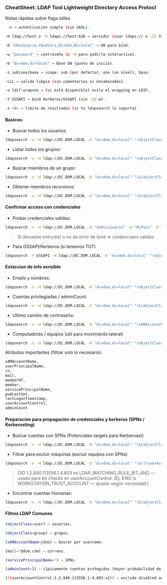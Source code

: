 ### CheatSheet: LDAP Tool Lightweight Directory Access Protocl

Notas rápidas sobre flags útiles
```bash
 -x → autenticación simple (sin SASL).

-H ldap://host o -H ldaps://host:636 → servidor (usar ldaps:// o -ZZ StartTLS si quieres cifrado).

-D "CN=Usuario,CN=Users,DC=dom,DC=local" → DN para bind.

-w "password" → contraseña (o -W para pedirla interactiva).

-b "dc=dom,dc=local" → Base DN (punto de inicio).

-s sub|one|base → scope: sub (por defecto), one (un nivel), base.

-LLL → salida limpia (sin comentarios ni encabezados).

-o ldif-wrap=no → (si está disponible) evita el wrapping en LDIF.

-Y GSSAPI → bind Kerberos/GSSAPI (sin -D/-w).

-z <n> → límite de resultados (si tu ldapsearch lo soporta).
```
#### Basicos:

* Buscar todos los usuarios:
```bash
ldapsearch -x -H ldap://DC.DOM.LOCAL -b "dc=dom,dc=local" "(objectClass=user)" sAMAccountName cn displayName -LLL
```
* Listar todos los grupos:
```bash
ldapsearch -x -H ldap://DC.DOM.LOCAL -b "dc=dom,dc=local" "(objectClass=group)" cn member -LLL
```
* Buscar miembros de un grupo:
```bash
ldapsearch -x -H ldap://DC.DOM.LOCAL -b "dc=dom,dc=local" "(&(objectClass=user)(memberOf:1.2.840.113556.1.4.1941:=CN=Domain Admins,CN=Users,DC=dom,DC=local))" sAMAccountName memberOf -LLL
```
* Obtener miembros recursivos:
```bash
ldapsearch -x -H ldap://DC.DOM.LOCAL -b "dc=dom,dc=local" "(&(objectClass=user)(memberOf:1.2.840.113556.1.4.1941:=CN=Domain Admins,CN=Users,DC=dom,DC=local))" sAMAccountName memberOf -LLL
```

#### Confirmar acceso con credenciales

* Probar credenciales validas:
```bash
ldapsearch -x -H ldap://DC.DOM.LOCAL -D "dom\\usuario" -w "MiPass" -b "dc=dom,dc=local" "(objectClass=*)" -s base -LLL
```
> Si devuelve entry(es) o no da error de bind => credenciales validas

* Para GSSAPI/Kerberos (si tenemos TGT)
```bash
ldapsearch -Y GSSAPI -H ldap://DC.DOM.LOCAL -b "dc=dom,dc=local" "(objectClass=*)" -LLL
```
#### Extaccion de info sensible

* Emails y nombres:
```bash
ldapsearch -x -H ldap://DC.DOM.LOCAL -b "dc=dom,dc=local" "(objectClass=user)" mail displayName sAMAccountName -LLL
```
* Cuentas privilegiadas / adminCount:
```bash
ldapsearch -x -H ldap://DC.DOM.LOCAL -b "dc=dom,dc=local" "(&(objectClass=user)(adminCount=1))" sAMAccountName memberOf -LLL
```
* Ultimo cambio de contraseña:
```bash
ldapsearch -x -H ldap://DC.DOM.LOCAL -b "dc=dom,dc=local" "(sAMAccountName=jdoe)" pwdLastSet lastLogonTimestamp -LLL
```
* Computadoras / equipos (util para movimiento lateral) 
```bash
ldapsearch -x -H ldap://DC.DOM.LOCAL -b "dc=dom,dc=local" "(objectClass=computer)" dNSHostName servicePrincipalName -LLL
```
Atributos importantes (filtrar solo lo necesario):
```bash
sAMAccountName,
userPrincipalName, 
cn, 
mail, 
memberOf, 
member, 
servicePrincipalName, 
pwdLastSet, 
lastLogonTimestamp, 
userAccountControl, 
adminCount
```
#### Preparación para propagación de credenciales y kerberos (SPNs / Kerberosting) 

* Buscar cuentas con SPNs (Potenciales targets para Kerberoast)
```bash
ldapsearch -x -H ldap://DC.DOM.LOCAL -b "dc=dom,dc=local" "(&(objectClass=user)(servicePrincipalName=*))" sAMAccountName servicePrincipalName userAccountControl -LLL
```
* Filtrar para excluir máquinas (excluir equipos con SPNs)
```bash
ldapsearch -x -H ldap://DC.DOM.LOCAL -b "dc=dom,dc=local" "(&(!(userAccountControl:1.2.840.113556.1.4.803:=8192))(servicePrincipalName=*))" sAMAccountName servicePrincipalName -LLL
```
> OID 1.2.840.113556.1.4.803 es LDAP_MATCHING_RULE_BIT_AND — usado para bit checks en userAccountControl. (Ej: 8192 is WORKSTATION_TRUST_ACCOUNT — ajustar según necesidad.)

* Encontrar cuentas Humanas:
```bash
ldapsearch -x -H ldap://DC.DOM.LOCAL -b "dc=dom,dc=local" "(&(objectClass=user)(mail=*)(!(userAccountControl:1.2.840.113556.1.4.803:=2)))" sAMAccountName mail -LLL
```
#### Filtros LDAP Comunes
```bash
(objectClass=user) — usuarios.

(objectClass=group) — grupos.

(sAMAccountName=jdoe) — buscar por username.

(mail=*@dom.com) — correos.

(servicePrincipalName=*) — SPNs.

(adminCount=1) — típicamente cuentas protegidas (mayor probabilidad de ser privilegiadas).

(!(userAccountControl:1.2.840.113556.1.4.803:=2)) — exclude disabled accounts.
```
